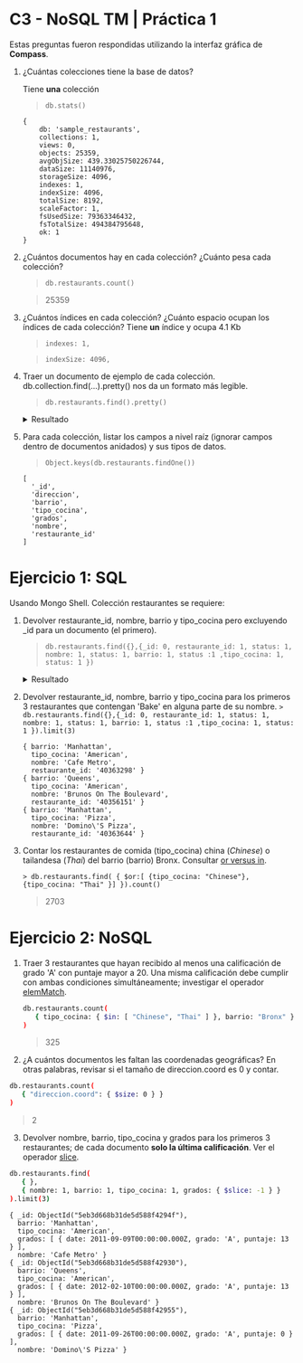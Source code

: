 # C3 - NoSQL TM | Práctica 1

Estas preguntas fueron respondidas utilizando la interfaz gráfica de **Compass**.

1. ¿Cuántas colecciones tiene la base de datos?

    Tiene **una** colección
    
    >```db.stats()```
    
    ```
    {
        db: 'sample_restaurants',
        collections: 1,
        views: 0,
        objects: 25359,
        avgObjSize: 439.33025750226744,
        dataSize: 11140976,
        storageSize: 4096,
        indexes: 1,
        indexSize: 4096,
        totalSize: 8192,
        scaleFactor: 1,
        fsUsedSize: 79363346432,
        fsTotalSize: 494384795648,
        ok: 1
    }
    ```
        
2. ¿Cuántos documentos hay en cada colección? ¿Cuánto pesa cada colección?
    >```db.restaurants.count()```
    
    > 25359

3. ¿Cuántos índices en cada colección? ¿Cuánto espacio ocupan los índices de cada colección?
Tiene **un** índice y ocupa 4.1 Kb
    
    >```indexes: 1,```
    
    >```indexSize: 4096,```

 
4. Traer un documento de ejemplo de cada colección. db.collection.find(...).pretty() nos da un formato más legible.
    
    >```db.restaurants.find().pretty()```

    <details>
    <summary>Resultado</summary>
    
    
        { _id: ObjectId("5eb3d668b31de5d588f4294f"),
          direccion: 
           { edificio: '625',
             coord: [ -73.990494, 40.7569545 ],
             calle: '8 Avenue',
             codigo_postal: '10018' },
          barrio: 'Manhattan',
          tipo_cocina: 'American',
          grados: 
           [ { date: 2014-06-09T00:00:00.000Z, grado: 'A', puntaje: 12 },
             { date: 2014-01-10T00:00:00.000Z, grado: 'A', puntaje: 9 },
             { date: 2012-12-07T00:00:00.000Z, grado: 'A', puntaje: 4 },
             { date: 2011-12-13T00:00:00.000Z, grado: 'A', puntaje: 9 },
             { date: 2011-09-09T00:00:00.000Z, grado: 'A', puntaje: 13 } ],
          nombre: 'Cafe Metro',
          restaurante_id: '40363298' }
        { _id: ObjectId("5eb3d668b31de5d588f42930"),
          direccion: 
           { edificio: '8825',
             coord: [ -73.8803827, 40.7643124 ],
             calle: 'Astoria Boulevard',
             codigo_postal: '11369' },
          barrio: 'Queens',
          tipo_cocina: 'American',
          grados: 
           [ { date: 2014-11-15T00:00:00.000Z, grado: 'Z', puntaje: 38 },
             { date: 2014-05-02T00:00:00.000Z, grado: 'A', puntaje: 10 },
             { date: 2013-03-02T00:00:00.000Z, grado: 'A', puntaje: 7 },
             { date: 2012-02-10T00:00:00.000Z, grado: 'A', puntaje: 13 } ],
          nombre: 'Brunos On The Boulevard',
          restaurante_id: '40356151' }
        { _id: ObjectId("5eb3d668b31de5d588f42955"),
          direccion: 
           { edificio: '464',
             coord: [ -73.9791458, 40.744328 ],
             calle: '3 Avenue',
             codigo_postal: '10016' },
          barrio: 'Manhattan',
          tipo_cocina: 'Pizza',
          grados: 
           [ { date: 2014-08-05T00:00:00.000Z, grado: 'A', puntaje: 3 },
             { date: 2014-03-06T00:00:00.000Z, grado: 'A', puntaje: 11 },
             { date: 2013-07-09T00:00:00.000Z, grado: 'A', puntaje: 12 },
             { date: 2013-01-30T00:00:00.000Z, grado: 'A', puntaje: 4 },
             { date: 2012-01-05T00:00:00.000Z, grado: 'A', puntaje: 2 },
             { date: 2011-09-26T00:00:00.000Z, grado: 'A', puntaje: 0 } ],
          nombre: 'Domino\'S Pizza',
          restaurante_id: '40363644' }
        { _id: ObjectId("5eb3d668b31de5d588f4295b"),
          direccion: 
           { edificio: '1031',
             coord: [ -73.9075537, 40.6438684 ],
             calle: 'East   92 Street',
             codigo_postal: '11236' },
          barrio: 'Brooklyn',
          tipo_cocina: 'American',
          grados: 
           [ { date: 2014-02-05T00:00:00.000Z, grado: 'A', puntaje: 0 },
             { date: 2013-01-29T00:00:00.000Z, grado: 'A', puntaje: 3 },
             { date: 2011-12-08T00:00:00.000Z, grado: 'A', puntaje: 10 } ],
          nombre: 'Sonny\'S Heros',
          restaurante_id: '40363744' }
        { _id: ObjectId("5eb3d668b31de5d588f42978"),
          direccion: 
           { edificio: '2602',
             coord: [ -73.95443709999999, 40.5877993 ],
             calle: 'East   15 Street',
             codigo_postal: '11235' },
          barrio: 'Brooklyn',
          tipo_cocina: 'American',
          grados: 
           [ { date: 2014-05-14T00:00:00.000Z, grado: 'A', puntaje: 11 },
             { date: 2013-04-27T00:00:00.000Z, grado: 'A', puntaje: 9 },
             { date: 2012-11-23T00:00:00.000Z, grado: 'B', puntaje: 27 },
             { date: 2012-03-14T00:00:00.000Z, grado: 'B', puntaje: 17 },
             { date: 2011-07-14T00:00:00.000Z, grado: 'B', puntaje: 21 } ],
          nombre: 'Towne Cafe',
          restaurante_id: '40364681' }
        { _id: ObjectId("5eb3d668b31de5d588f4299a"),
          direccion: 
           { edificio: '72',
             coord: [ -73.92506, 40.8275556 ],
             calle: 'East  161 Street',
             codigo_postal: '10451' },
          barrio: 'Bronx',
          tipo_cocina: 'American',
          grados: 
           [ { date: 2014-04-15T00:00:00.000Z, grado: 'A', puntaje: 9 },
             { date: 2013-11-14T00:00:00.000Z, grado: 'A', puntaje: 4 },
             { date: 2013-07-29T00:00:00.000Z, grado: 'A', puntaje: 10 },
             { date: 2012-12-31T00:00:00.000Z, grado: 'B', puntaje: 15 },
             { date: 2012-05-30T00:00:00.000Z, grado: 'A', puntaje: 13 },
             { date: 2012-01-09T00:00:00.000Z, grado: 'A', puntaje: 10 },
             { date: 2011-08-15T00:00:00.000Z, grado: 'C', puntaje: 37 } ],
          nombre: 'Yankee Tavern',
          restaurante_id: '40365499' }
        { _id: ObjectId("5eb3d668b31de5d588f429b0"),
          direccion: 
           { edificio: '416',
             coord: [ -73.98586209999999, 40.67017250000001 ],
             calle: '5 Avenue',
             codigo_postal: '11215' },
          barrio: 'Brooklyn',
          tipo_cocina: 'American',
          grados: 
           [ { date: 2014-12-04T00:00:00.000Z, grado: 'B', puntaje: 22 },
             { date: 2014-04-19T00:00:00.000Z, grado: 'A', puntaje: 3 },
             { date: 2013-02-14T00:00:00.000Z, grado: 'A', puntaje: 13 },
             { date: 2012-01-12T00:00:00.000Z, grado: 'A', puntaje: 9 } ],
          nombre: 'Fifth Avenue Bingo',
          restaurante_id: '40366109' }
        { _id: ObjectId("5eb3d668b31de5d588f429d8"),
          direccion: 
           { edificio: '4',
             coord: [ -74.00065800000002, 40.735114 ],
             calle: 'Charles Street',
             codigo_postal: '10014' },
          barrio: 'Manhattan',
          tipo_cocina: 'Spanish',
          grados: 
           [ { date: 2014-04-16T00:00:00.000Z, grado: 'A', puntaje: 12 },
             { date: 2013-10-28T00:00:00.000Z, grado: 'A', puntaje: 12 },
             { date: 2012-07-12T00:00:00.000Z, grado: 'A', puntaje: 2 },
             { date: 2012-02-28T00:00:00.000Z, grado: 'A', puntaje: 5 },
             { date: 2011-10-06T00:00:00.000Z, grado: 'A', puntaje: 2 },
             { date: 2011-06-02T00:00:00.000Z, grado: 'A', puntaje: 7 } ],
          nombre: 'El Charro Espanol',
          restaurante_id: '40366987' }
        { _id: ObjectId("5eb3d668b31de5d588f429f1"),
          direccion: 
           { edificio: '4933',
             coord: [ -73.9215284, 40.8678204 ],
             calle: 'Broadway',
             codigo_postal: '10034' },
          barrio: 'Manhattan',
          tipo_cocina: 'American',
          grados: 
           [ { date: 2014-07-24T00:00:00.000Z, grado: 'A', puntaje: 13 },
             { date: 2013-07-15T00:00:00.000Z, grado: 'A', puntaje: 12 },
             { date: 2013-02-20T00:00:00.000Z, grado: 'A', puntaje: 6 },
             { date: 2012-08-31T00:00:00.000Z, grado: 'A', puntaje: 11 },
             { date: 2012-04-02T00:00:00.000Z, grado: 'A', puntaje: 9 },
             { date: 2011-11-16T00:00:00.000Z, grado: 'A', puntaje: 12 } ],
          nombre: 'Capitol Restaurant',
          restaurante_id: '40367677' }
        { _id: ObjectId("5eb3d668b31de5d588f429f2"),
          direccion: 
           { edificio: '48',
             coord: [ -73.977035, 40.762307 ],
             calle: 'West   55 Street',
             codigo_postal: '10019' },
          barrio: 'Manhattan',
          tipo_cocina: 'French',
          grados: 
           [ { date: 2014-05-15T00:00:00.000Z, grado: 'A', puntaje: 9 },
             { date: 2013-12-16T00:00:00.000Z, grado: 'A', puntaje: 12 },
             { date: 2013-05-21T00:00:00.000Z, grado: 'A', puntaje: 9 },
             { date: 2012-05-07T00:00:00.000Z, grado: 'A', puntaje: 12 },
             { date: 2011-12-12T00:00:00.000Z, grado: 'A', puntaje: 11 },
             { date: 2011-07-25T00:00:00.000Z, grado: 'A', puntaje: 5 } ],
          nombre: 'La Bonne Soupe Bistro',
          restaurante_id: '40367715' }
        { _id: ObjectId("5eb3d668b31de5d588f429f7"),
          direccion: 
           { edificio: '2080',
             coord: [ -73.98185529999999, 40.7782266 ],
             calle: 'Broadway',
             codigo_postal: '10023' },
          barrio: 'Manhattan',
          tipo_cocina: 'Hotdogs',
          grados: 
           [ { date: 2014-02-18T00:00:00.000Z, grado: 'A', puntaje: 7 },
             { date: 2013-08-23T00:00:00.000Z, grado: 'A', puntaje: 8 },
             { date: 2013-01-16T00:00:00.000Z, grado: 'B', puntaje: 20 },
             { date: 2012-01-05T00:00:00.000Z, grado: 'A', puntaje: 13 },
             { date: 2011-09-13T00:00:00.000Z, grado: 'A', puntaje: 13 },
             { date: 2011-04-28T00:00:00.000Z, grado: 'A', puntaje: 7 } ],
          nombre: 'Gray\'S Papaya',
          restaurante_id: '40367766' }
        { _id: ObjectId("5eb3d668b31de5d588f42a19"),
          direccion: 
           { edificio: '59',
             coord: [ -74.00340299999999, 40.733235 ],
             calle: 'Grove Street',
             codigo_postal: '10014' },
          barrio: 'Manhattan',
          tipo_cocina: 'American',
          grados: 
           [ { date: 2014-10-15T00:00:00.000Z, grado: 'A', puntaje: 13 },
             { date: 2014-04-22T00:00:00.000Z, grado: 'A', puntaje: 9 },
             { date: 2013-07-30T00:00:00.000Z, grado: 'B', puntaje: 23 },
             { date: 2012-06-14T00:00:00.000Z, grado: 'C', puntaje: 29 },
             { date: 2011-12-15T00:00:00.000Z, grado: 'A', puntaje: 12 } ],
          nombre: 'Maries Crisis Cafe',
          restaurante_id: '40368581' }
        { _id: ObjectId("5eb3d668b31de5d588f42a21"),
          direccion: 
           { edificio: '840',
             coord: [ -73.970668, 40.751453 ],
             calle: '2 Avenue',
             codigo_postal: '10017' },
          barrio: 'Manhattan',
          tipo_cocina: 'American',
          grados: 
           [ { date: 2014-03-31T00:00:00.000Z, grado: 'A', puntaje: 11 },
             { date: 2013-03-27T00:00:00.000Z, grado: 'A', puntaje: 5 },
             { date: 2012-10-15T00:00:00.000Z, grado: 'A', puntaje: 3 },
             { date: 2012-05-15T00:00:00.000Z, grado: 'A', puntaje: 12 } ],
          nombre: 'Palm Too',
          restaurante_id: '40369017' }
        { _id: ObjectId("5eb3d668b31de5d588f42a2f"),
          direccion: 
           { edificio: '395',
             coord: [ -73.9808063, 40.6895078 ],
             calle: 'Flatbush Avenue Extension',
             codigo_postal: '11201' },
          barrio: 'Brooklyn',
          tipo_cocina: 'Hamburgers',
          grados: 
           [ { date: 2014-04-07T00:00:00.000Z, grado: 'A', puntaje: 10 },
             { date: 2013-04-04T00:00:00.000Z, grado: 'A', puntaje: 7 },
             { date: 2012-04-06T00:00:00.000Z, grado: 'A', puntaje: 5 },
             { date: 2011-04-13T00:00:00.000Z, grado: 'A', puntaje: 10 } ],
          nombre: 'Mcdonald\'S',
          restaurante_id: '40369535' }
        { _id: ObjectId("5eb3d668b31de5d588f42a41"),
          direccion: 
           { edificio: '1011',
             coord: [ -73.9623333, 40.7757194 ],
             calle: 'Madison Avenue',
             codigo_postal: '10075' },
          barrio: 'Manhattan',
          tipo_cocina: 'American',
          grados: 
           [ { date: 2014-05-02T00:00:00.000Z, grado: 'A', puntaje: 10 },
             { date: 2013-10-21T00:00:00.000Z, grado: 'B', puntaje: 15 },
             { date: 2013-04-19T00:00:00.000Z, grado: 'B', puntaje: 0 },
             { date: 2012-11-21T00:00:00.000Z, grado: 'C', puntaje: 40 },
             { date: 2012-04-09T00:00:00.000Z, grado: 'B', puntaje: 17 } ],
          nombre: 'Viand Cafe',
          restaurante_id: '40369753' }
        { _id: ObjectId("5eb3d668b31de5d588f42a5e"),
          direccion: 
           { edificio: '138140',
             coord: [ -73.9574128, 40.7701235 ],
             calle: 'East   74 Street',
             codigo_postal: '10021' },
          barrio: 'Manhattan',
          tipo_cocina: 'Italian',
          grados: 
           [ { date: 2014-05-02T00:00:00.000Z, grado: 'A', puntaje: 9 },
             { date: 2013-04-12T00:00:00.000Z, grado: 'A', puntaje: 13 },
             { date: 2012-04-03T00:00:00.000Z, grado: 'A', puntaje: 11 } ],
          nombre: 'Cucina Vivolo',
          restaurante_id: '40370497' }
        { _id: ObjectId("5eb3d668b31de5d588f42a62"),
          direccion: 
           { edificio: '16',
             coord: [ -73.986685, 40.73756400000001 ],
             calle: 'Gramercy Park South',
             codigo_postal: '10003' },
          barrio: 'Manhattan',
          tipo_cocina: 'American',
          grados: 
           [ { date: 2014-11-13T00:00:00.000Z, grado: 'Z', puntaje: 25 },
             { date: 2014-04-29T00:00:00.000Z, grado: 'A', puntaje: 7 },
             { date: 2013-09-17T00:00:00.000Z, grado: 'C', puntaje: 35 },
             { date: 2013-02-19T00:00:00.000Z, grado: 'A', puntaje: 10 },
             { date: 2012-06-12T00:00:00.000Z, grado: 'A', puntaje: 12 },
             { date: 2011-12-22T00:00:00.000Z, grado: 'A', puntaje: 13 } ],
          nombre: 'The Players Club',
          restaurante_id: '40370507' }
        { _id: ObjectId("5eb3d668b31de5d588f42a67"),
          direccion: 
           { edificio: '1745',
             coord: [ -74.146976, 40.625178 ],
             calle: 'Forest Avenue',
             codigo_postal: '10303' },
          barrio: 'Staten Island',
          tipo_cocina: 'American',
          grados: 
           [ { date: 2014-11-15T00:00:00.000Z, grado: 'A', puntaje: 8 },
             { date: 2014-06-24T00:00:00.000Z, grado: 'A', puntaje: 10 },
             { date: 2014-01-08T00:00:00.000Z, grado: 'A', puntaje: 12 },
             { date: 2012-12-07T00:00:00.000Z, grado: 'A', puntaje: 12 },
             { date: 2012-06-23T00:00:00.000Z, grado: 'A', puntaje: 13 },
             { date: 2012-01-24T00:00:00.000Z, grado: 'A', puntaje: 9 } ],
          nombre: 'Perkins Family Restaurant & Bakery',
          restaurante_id: '40370910' }
        { _id: ObjectId("5eb3d668b31de5d588f42a68"),
          direccion: 
           { edificio: '1701',
             coord: [ -73.96123879999999, 40.635193 ],
             calle: 'Foster Avenue',
             codigo_postal: '11230' },
          barrio: 'Brooklyn',
          tipo_cocina: 'Italian',
          grados: 
           [ { date: 2014-05-13T00:00:00.000Z, grado: 'A', puntaje: 12 },
             { date: 2013-05-09T00:00:00.000Z, grado: 'A', puntaje: 7 },
             { date: 2012-10-17T00:00:00.000Z, grado: 'B', puntaje: 27 },
             { date: 2012-08-28T00:00:00.000Z, grado: 'P', puntaje: 4 },
             { date: 2012-03-07T00:00:00.000Z, grado: 'A', puntaje: 12 } ],
          nombre: 'Mama Lucia',
          restaurante_id: '40370994' }
        { _id: ObjectId("5eb3d668b31de5d588f42a75"),
          direccion: 
           { edificio: '2055',
             coord: [ -74.1321, 40.61266000000001 ],
             calle: 'Victory Boulevard',
             codigo_postal: '10314' },
          barrio: 'Staten Island',
          tipo_cocina: 'American',
          grados: 
           [ { date: 2014-11-06T00:00:00.000Z, grado: 'B', puntaje: 25 },
             { date: 2014-05-06T00:00:00.000Z, grado: 'B', puntaje: 20 },
             { date: 2013-01-26T00:00:00.000Z, grado: 'A', puntaje: 13 },
             { date: 2011-12-17T00:00:00.000Z, grado: 'A', puntaje: 7 } ],
          nombre: 'Schaffer\'S Tavern',
          restaurante_id: '40371771' }
        Type "it" for more
        ```

    </details>
    
        
        
        
5. Para cada colección, listar los campos a nivel raíz (ignorar campos dentro de documentos anidados) y sus tipos de datos.
    
    >```Object.keys(db.restaurants.findOne())```
    
    ```
    [
      '_id',
      'direccion',
      'barrio',
      'tipo_cocina',
      'grados',
      'nombre',
      'restaurante_id'
    ]
    ```
    

# **Ejercicio 1: SQL**

Usando Mongo Shell. Colección restaurantes se requiere:

1. Devolver restaurante_id, nombre, barrio y tipo_cocina pero excluyendo _id para un documento (el primero).
    
    > ```db.restaurants.find({},{_id: 0, restaurante_id: 1, status: 1, nombre: 1, status: 1, barrio: 1, status :1 ,tipo_cocina: 1, status: 1 })```

    <details>
    <summary>Resultado</summary>
            
            { barrio: 'Manhattan',
            tipo_cocina: 'American',
            nombre: 'Cafe Metro',
            restaurante_id: '40363298' }
            { barrio: 'Queens',
            tipo_cocina: 'American',
            nombre: 'Brunos On The Boulevard',
            restaurante_id: '40356151' }
            { barrio: 'Manhattan',
            tipo_cocina: 'Pizza',
            nombre: 'Domino\'S Pizza',
            restaurante_id: '40363644' }
            { barrio: 'Brooklyn',
            tipo_cocina: 'American',
            nombre: 'Sonny\'S Heros',
            restaurante_id: '40363744' }
            { barrio: 'Brooklyn',
            tipo_cocina: 'American',
            nombre: 'Towne Cafe',
            restaurante_id: '40364681' }
            { barrio: 'Bronx',
            tipo_cocina: 'American',
            nombre: 'Yankee Tavern',
            restaurante_id: '40365499' }
            { barrio: 'Brooklyn',
            tipo_cocina: 'American',
            nombre: 'Fifth Avenue Bingo',
            restaurante_id: '40366109' }
            { barrio: 'Manhattan',
            tipo_cocina: 'Spanish',
            nombre: 'El Charro Espanol',
            restaurante_id: '40366987' }
            { barrio: 'Manhattan',
            tipo_cocina: 'American',
            nombre: 'Capitol Restaurant',
            restaurante_id: '40367677' }
            { barrio: 'Manhattan',
            tipo_cocina: 'French',
            nombre: 'La Bonne Soupe Bistro',
            restaurante_id: '40367715' }
            { barrio: 'Manhattan',
            tipo_cocina: 'Hotdogs',
            nombre: 'Gray\'S Papaya',
            restaurante_id: '40367766' }
            { barrio: 'Manhattan',
            tipo_cocina: 'American',
            nombre: 'Maries Crisis Cafe',
            restaurante_id: '40368581' }
            { barrio: 'Manhattan',
            tipo_cocina: 'American',
            nombre: 'Palm Too',
            restaurante_id: '40369017' }
            { barrio: 'Brooklyn',
            tipo_cocina: 'Hamburgers',
            nombre: 'Mcdonald\'S',
            restaurante_id: '40369535' }
            { barrio: 'Manhattan',
            tipo_cocina: 'American',
            nombre: 'Viand Cafe',
            restaurante_id: '40369753' }
            { barrio: 'Manhattan',
            tipo_cocina: 'Italian',
            nombre: 'Cucina Vivolo',
            restaurante_id: '40370497' }
            { barrio: 'Manhattan',
            tipo_cocina: 'American',
            nombre: 'The Players Club',
            restaurante_id: '40370507' }
            { barrio: 'Staten Island',
            tipo_cocina: 'American',
            nombre: 'Perkins Family Restaurant & Bakery',
            restaurante_id: '40370910' }
            { barrio: 'Brooklyn',
            tipo_cocina: 'Italian',
            nombre: 'Mama Lucia',
            restaurante_id: '40370994' }
            { barrio: 'Staten Island',
            tipo_cocina: 'American',
            nombre: 'Schaffer\'S Tavern',
            restaurante_id: '40
        ``` json
    </details>

        
2. Devolver restaurante_id, nombre, barrio y tipo_cocina para los primeros 3 restaurantes que contengan 'Bake' en alguna parte de su nombre.
`> db.restaurants.find({},{_id: 0, restaurante_id: 1, status: 1, nombre: 1, status: 1, barrio: 1, status :1 ,tipo_cocina: 1, status: 1 }).limit(3)`
    
    ```
    { barrio: 'Manhattan',
      tipo_cocina: 'American',
      nombre: 'Cafe Metro',
      restaurante_id: '40363298' }
    { barrio: 'Queens',
      tipo_cocina: 'American',
      nombre: 'Brunos On The Boulevard',
      restaurante_id: '40356151' }
    { barrio: 'Manhattan',
      tipo_cocina: 'Pizza',
      nombre: 'Domino\'S Pizza',
      restaurante_id: '40363644' }
    ```
    
3. Contar los restaurantes de comida (tipo_cocina) china (*Chinese*) o tailandesa (*Thai*) del barrio (barrio) Bronx. Consultar [or versus in](https://docs.mongodb.com/manual/reference/operator/query/or/#-or-versus--in).
    
    `> db.restaurants.find( { $or:[ {tipo_cocina: "Chinese"}, {tipo_cocina: "Thai" }] }).count()`
    
    > 2703
    > 

# **Ejercicio 2: NoSQL**

1. Traer 3 restaurantes que hayan recibido al menos una calificación de grado 'A' con puntaje mayor a 20. Una misma calificación debe cumplir con ambas condiciones simultáneamente; investigar el operador [elemMatch](https://docs.mongodb.com/manual/reference/operator/query/elemMatch/).
    
    ```bash
    db.restaurants.count(
       { tipo_cocina: { $in: [ "Chinese", "Thai" ] }, barrio: "Bronx" }
    )
    ```
    
    > 325
    > 
2. ¿A cuántos documentos les faltan las coordenadas geográficas? En otras palabras, revisar si el tamaño de direccion.coord es 0 y contar.

```bash
db.restaurants.count(
   { "direccion.coord": { $size: 0 } }
)
```

> 2
> 
3. Devolver nombre, barrio, tipo_cocina y grados para los primeros 3 restaurantes; de cada documento **solo la última calificación**. Ver el operador [slice](https://docs.mongodb.com/manual/tutorial/project-fields-from-query-results/#project-specific-array-elements-in-the-returned-array).

```bash
db.restaurants.find(
   { },
   { nombre: 1, barrio: 1, tipo_cocina: 1, grados: { $slice: -1 } }
).limit(3)
```

```
{ _id: ObjectId("5eb3d668b31de5d588f4294f"),
  barrio: 'Manhattan',
  tipo_cocina: 'American',
  grados: [ { date: 2011-09-09T00:00:00.000Z, grado: 'A', puntaje: 13 } ],
  nombre: 'Cafe Metro' }
{ _id: ObjectId("5eb3d668b31de5d588f42930"),
  barrio: 'Queens',
  tipo_cocina: 'American',
  grados: [ { date: 2012-02-10T00:00:00.000Z, grado: 'A', puntaje: 13 } ],
  nombre: 'Brunos On The Boulevard' }
{ _id: ObjectId("5eb3d668b31de5d588f42955"),
  barrio: 'Manhattan',
  tipo_cocina: 'Pizza',
  grados: [ { date: 2011-09-26T00:00:00.000Z, grado: 'A', puntaje: 0 } ],
  nombre: 'Domino\'S Pizza' }
```